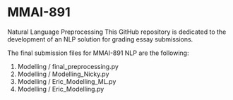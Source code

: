 # MMAI-891
Natural Language Preprocessing
This GitHub repository is dedicated to the development of an NLP solution for grading essay submissions.

The final submission files for MMAI-891 NLP are the following:
1) Modelling / final_preprocessing.py
2) Modelling / Modelling_Nicky.py
3) Modelling / Eric_Modelling_ML.py
4) Modelling / Eric_Modelling.py
